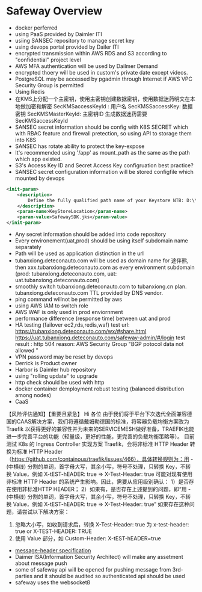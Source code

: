 # Safeway Overview

* docker perferred
* using PaaS provided by Daimler ITI
* usiing SANSEC repository to manage secret key
* using devops portal provided by Dailer ITI
* encrypted transmission within AWS RDS and S3 according to "confidential" project level
* AWS MFA authentication will be used by Dailmer Demand
* encrypted thoery will be used in custom's private date except videos.
* PostgreSQL may be accessed by pgadmin through Internet if AWS VPC Security Group is permitted
* Using Redis
* 在KMS上分配一个主密钥，使用主密钥创建数据密钥，使用数据迷药明文在本地做加密和解密 
  SecKMSaccessKeyId : 用户名
  SecKMSSaccessKey: 数据密钥
  SecKMSMasterKeyId: 主密钥ID
  生成数据迷药需要SecKMSaccessKeyId
* SANSEC secret information should be config with K8S SECRET which with RBAC feature and firewall pretection, so using API to storage them into K8S
* SANSEC has rotate ability to protect the key-expose
* It's recommended using '/app' as mount_path as the same as the path which app existed.
* S3's Access Key ID and Secret Access Key configruation best practice?
* SANSEC secret configuration information will be stored configfile which mounted by devops 

```stubconfig.xml
<init-param>
	<description>
		Define the fully qualified path name of your Keystore NTB: D:\\keystore\\keystore.jks
	</description>
	<param-name>KeyStoreLocation</param-name>
	<param-value>SafewaySDK.jks</param-value>
</init-param>
```

* Any secret information should be added into code repository
* Every environement(uat,prod) should be using itself subdomain name separately
* Path will be used as application distinction in the url
* tubanxiong.deteconauto.com will be used as domain name for 途伴熊, then xxx.tubanxiong.deteconauto.com as every environment subdomain (prod: tubanxiong.deteconauto.com, uat: uat.tubanxiong.deteconauto.com)
* smoothly switch tubanxiong.deteconauto.com to tubanxiong.cn plan. tubanxiong.deteconauto.com TTL provided by DNS vendor.
* ping command willnot be permitted by aws
* using AWS IAM to switch role
* AWS WAF is only used in prod enviornment
* performance difference (response time) between uat and prod
* HA testing (failover ec2,rds,redis,waf)
  test url:
    https://tubanxiong.deteconauto.com/wx/#share.html
https://uat.tubanxiong.deteconauto.com/safeway-admin/#/login 
  test result : http 504
  reason: AWS Security Group "BGP potocol data not allowed "
* VPN password may be reset by devops
* Derrick is Product owner
* Harbor is Daimler hub repository
* using "rolling update" to upgrade
* http check should be used with http
* docker container demployment robust testing (balanced distribution among nodes) 
* CaaS 

【风险评估通知】【重要且紧急】
Hi 各位
由于我们将于平台下次迭代全面兼容德国的CAAS解决方案，我们将遵循戴姆勒德国的标准，将容器负载均衡方案改为 Traefik 以获得更好的兼容性并为未来的SERVICEMESH做好准备，TRAEFIK也能进一步完善平台的功能（轻量级，更好的性能，更完善的负载均衡策略等）。
目前测试 K8s 的 Ingress Controller 实现方案 Traefik，会将非标准 HTTP Header 转换为标准 HTTP Header（https://github.com/containous/traefik/issues/466），具体转换规则为：用 - (中横线) 分割的单词，首字母大写，其余小写，符号不处理，只转换 Key，不转换 Value，例如
X-tEST-hEADER: true => X-Test-Header: true
可能对现有使用非标准 HTTP Header 的系统产生影响。因此，需要从应用级别确认：
1）是否存在使用非标准HTTP HEADER；
2）如果有，是否存在上述提到的问题，即“用 - (中横线) 分割的单词，首字母大写，其余小写，符号不处理，只转换 Key，不转换 Value，例如
X-tEST-hEADER: true => X-Test-Header: true”
如果存在这种问题，请尝试以下解决方案：
1. 忽略大小写，如收到请求后，转换 X-Test-Header: true 为 x-test-header: true or X-TEST-HEADER: TRUE
2. 使用 Value 部分，如 Custom-Header: X-tEST-hEADER=true

* [message-header specification](https://www.iana.org/assignments/message-headers/message-headers.xhtml)
* Daimer ISA(Information Security Architect) will make any assetment about message push
* some of safeway api will be opened for pushing message from 3rd-parties and it should be audited
so authenticated api should be used
* safeway uses the websocketß